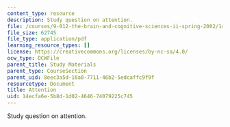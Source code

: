 ```yaml
---
content_type: resource
description: Study question on attention.
file: /courses/9-012-the-brain-and-cognitive-sciences-ii-spring-2002/14ecfa6e5b8d1d02464674079225c745_attention.pdf
file_size: 62745
file_type: application/pdf
learning_resource_types: []
license: https://creativecommons.org/licenses/by-nc-sa/4.0/
ocw_type: OCWFile
parent_title: Study Materials
parent_type: CourseSection
parent_uid: 8eec3a5d-16a0-7711-46b2-5edcaffc9f9f
resourcetype: Document
title: Attention
uid: 14ecfa6e-5b8d-1d02-4646-74079225c745
---
```

Study question on attention.